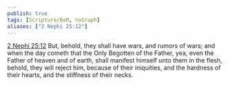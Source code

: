 ```yaml
---
publish: true
tags: [Scripture/BoM, noGraph]
aliases: ["2 Nephi 25:12"]
---
```

[2 Nephi 25:12](https://churchofjesuschrist.org/study/scriptures/bofm/2-ne/25?lang=eng&id=p12#p12) But, behold, they shall have wars, and rumors of wars; and when the day cometh that the Only Begotten of the Father, yea, even the Father of heaven and of earth, shall manifest himself unto them in the flesh, behold, they will reject him, because of their iniquities, and the hardness of their hearts, and the stiffness of their necks.

